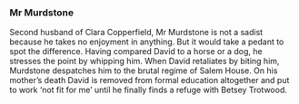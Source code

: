 ### Mr Murdstone

Second husband of Clara Copperfield, Mr Murdstone is not a sadist because he takes no enjoyment in anything. But it would take a pedant to spot the difference. Having compared David to a horse or a dog, he stresses the point by whipping him. When David retaliates by biting him, Murdstone despatches him to the brutal regime of Salem House. On his mother’s death David is removed from formal education altogether and put to work ‘not fit for me’ until he finally finds a refuge with Betsey Trotwood.
